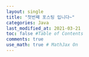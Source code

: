 ```yaml
---
layout: single
title: "첫번째 포스팅 입니다~"
categories: Java
last_modified_at: 2021-03-21
toc: false #Table of Contents
comments: true
use_math: true # MathJax On
---
```

## 
